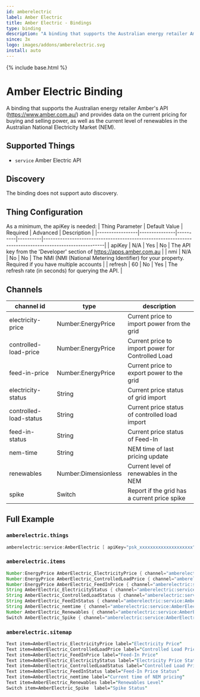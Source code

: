 ```yaml
---
id: amberelectric
label: Amber Electric
title: Amber Electric - Bindings
type: binding
description: "A binding that supports the Australian energy retailer Amber's API (<https://www.amber.com.au/>) and provides data on the current pricing for buying and selling power, as well as the current level of renewables in the Australian National Electricity Market (NEM)."
since: 3x
logo: images/addons/amberelectric.svg
install: auto
---
```


<!-- Attention authors: Do not edit directly. Please add your changes to the appropriate source repository -->

{% include base.html %}

# Amber Electric Binding

<AddonLogo />

A binding that supports the Australian energy retailer Amber's API (<https://www.amber.com.au/>) and provides data on the current pricing for buying and selling power, as well as the current level of renewables in the Australian National Electricity Market (NEM).

## Supported Things

- `service` Amber Electric API

## Discovery

The binding does not support auto discovery.

## Thing Configuration

As a minimum, the apiKey is needed:
| Thing Parameter | Default Value | Required | Advanced | Description                                                                                           |
|-----------------|---------------|----------|----------|-------------------------------------------------------------------------------------------------------|
| apiKey          | N/A           | Yes      | No       | The API key from the 'Developer' section of <https://apps.amber.com.au>                               |
| nmi             | N/A           | No       | No       | The NMI (NMI (National Metering Identifier) for your property. Required if you have multiple accounts |
| refresh         | 60            | No       | Yes      | The refresh rate (in seconds) for querying the API.                                                   |

## Channels

| channel id             | type                 | description                                       |
|------------------------|----------------------|---------------------------------------------------|
| electricity-price      | Number:EnergyPrice   | Current price to import power from the grid       |
| controlled-load-price  | Number:EnergyPrice   | Current price to import power for Controlled Load |
| feed-in-price          | Number:EnergyPrice   | Current price to export power to the grid         |
| electricity-status     | String               | Current price status of grid import               |
| controlled-load-status | String               | Current price status of controlled load import    |
| feed-in-status         | String               | Current price status of Feed-In                   |
| nem-time               | String               | NEM time of last pricing update                   |
| renewables             | Number:Dimensionless | Current level of renewables in the NEM            |
| spike                  | Switch               | Report if the grid has a current price spike      |

## Full Example

### `amberelectric.things`

```java
amberelectric:service:AmberElectric [ apiKey="psk_xxxxxxxxxxxxxxxxxxxx" ]
```

### `amberelectric.items`

```java
Number:EnergyPrice AmberElectric_ElectricityPrice { channel="amberelectric:service:AmberElectric:electricity-price" }
Number:EnergyPrice AmberElectric_ControlledLoadPrice { channel="amberelectric:service:AmberElectric:controlled-load-price" }
Number:EnergyPrice AmberElectric_FeedInPrice { channel="amberelectric:service:AmberElectric:feed-in-price" }
String AmberElectric_ElectricityStatus { channel="amberelectric:service:AmberElectric:electricity-status" }
String AmberElectric_ControlledLoadStatus { channel="amberelectric:service:AmberElectric:controlled-load-status" }
String AmberElectric_FeedInStatus { channel="amberelectric:service:AmberElectric:feed-in-status" }
String AmberElectric_nemtime { channel="amberelectric:service:AmberElectric:nem-time" }
Number AmberElectric_Renewables { channel="amberelectric:service:AmberElectric:renewables" }
Switch AmberElectric_Spike { channel="amberelectric:service:AmberElectric:spike" }
```

### `amberelectric.sitemap`

```perl
Text item=AmberElectric_ElectricityPrice label="Electricity Price"
Text item=AmberElectric_ControlledLoadPrice label="Controlled Load Price"
Text item=AmberElectric_FeedInPrice label="Feed-In Price"
Text item=AmberElectric_ElectricityStatus label="Electricity Price Status"
Text item=AmberElectric_ControlledLoadStatus label="Controlled Load Price Status"
Text item=AmberElectric_FeedInStatus label="Feed-In Price Status"
Text item=AmberElectric_nemtime label="Current time of NEM pricing"
Text item=AmberElectric_Renewables label="Renewables Level"
Switch item=AmberElectric_Spike  label="Spike Status"
```
